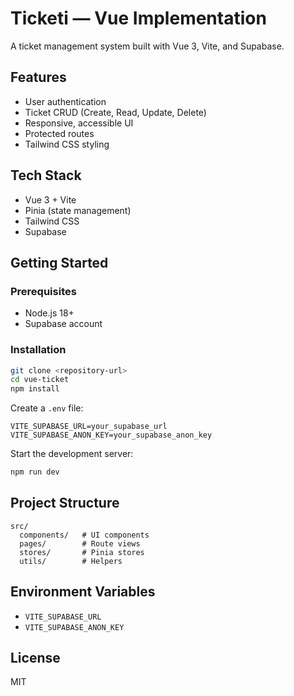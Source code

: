 # Ticketi — Vue Implementation

A ticket management system built with Vue 3, Vite, and Supabase.

## Features

- User authentication
- Ticket CRUD (Create, Read, Update, Delete)
- Responsive, accessible UI
- Protected routes
- Tailwind CSS styling

## Tech Stack

- Vue 3 + Vite
- Pinia (state management)
- Tailwind CSS
- Supabase

## Getting Started

### Prerequisites

- Node.js 18+
- Supabase account

### Installation

```bash
git clone <repository-url>
cd vue-ticket
npm install
```

Create a `.env` file:

```env
VITE_SUPABASE_URL=your_supabase_url
VITE_SUPABASE_ANON_KEY=your_supabase_anon_key
```

Start the development server:

```bash
npm run dev
```

## Project Structure

```
src/
  components/   # UI components
  pages/        # Route views
  stores/       # Pinia stores
  utils/        # Helpers
```

## Environment Variables

- `VITE_SUPABASE_URL`
- `VITE_SUPABASE_ANON_KEY`

## License

MIT
